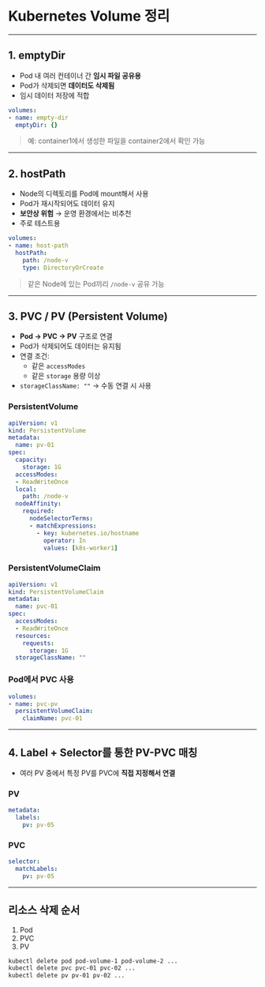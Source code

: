 # Kubernetes Volume 정리

---

## 1. emptyDir

- Pod 내 여러 컨테이너 간 **임시 파일 공유용**
- Pod가 삭제되면 **데이터도 삭제됨**
- 임시 데이터 저장에 적합

```yaml
volumes:
- name: empty-dir
  emptyDir: {}
```

> 예: container1에서 생성한 파일을 container2에서 확인 가능

---

## 2. hostPath

- Node의 디렉토리를 Pod에 mount해서 사용
- Pod가 재시작되어도 데이터 유지
- **보안상 위험** → 운영 환경에서는 비추천
- 주로 테스트용

```yaml
volumes:
- name: host-path
  hostPath:
    path: /node-v
    type: DirectoryOrCreate
```

> 같은 Node에 있는 Pod끼리 `/node-v` 공유 가능

---

## 3. PVC / PV (Persistent Volume)

- **Pod → PVC → PV** 구조로 연결
- Pod가 삭제되어도 데이터는 유지됨
- 연결 조건:
  - 같은 `accessModes`
  - 같은 `storage` 용량 이상
- `storageClassName: ""` → 수동 연결 시 사용

### PersistentVolume

```yaml
apiVersion: v1
kind: PersistentVolume
metadata:
  name: pv-01
spec:
  capacity:
    storage: 1G
  accessModes:
  - ReadWriteOnce
  local:
    path: /node-v
  nodeAffinity:
    required:
      nodeSelectorTerms:
      - matchExpressions:
        - key: kubernetes.io/hostname
          operator: In
          values: [k8s-worker1]
```

### PersistentVolumeClaim

```yaml
apiVersion: v1
kind: PersistentVolumeClaim
metadata:
  name: pvc-01
spec:
  accessModes:
  - ReadWriteOnce
  resources:
    requests:
      storage: 1G
  storageClassName: ""
```

### Pod에서 PVC 사용

```yaml
volumes:
- name: pvc-pv
  persistentVolumeClaim:
    claimName: pvc-01
```

---

## 4. Label + Selector를 통한 PV-PVC 매칭

- 여러 PV 중에서 특정 PV를 PVC에 **직접 지정해서 연결**

### PV

```yaml
metadata:
  labels:
    pv: pv-05
```

### PVC

```yaml
selector:
  matchLabels:
    pv: pv-05
```

---

## 리소스 삭제 순서

1. Pod
2. PVC
3. PV

```bash
kubectl delete pod pod-volume-1 pod-volume-2 ...
kubectl delete pvc pvc-01 pvc-02 ...
kubectl delete pv pv-01 pv-02 ...
```

